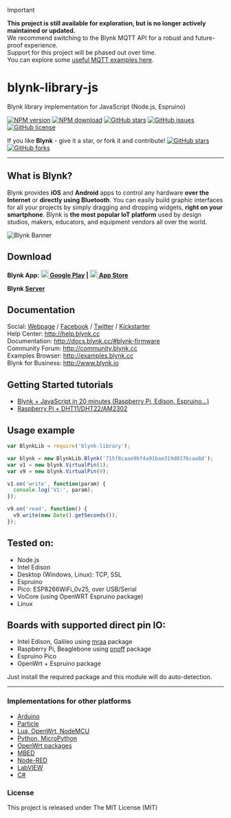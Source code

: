 > [!IMPORTANT]
> **This project is still available for exploration, but is no longer actively maintained or updated.**  
> We recommend switching to the Blynk MQTT API for a robust and future-proof experience.  
> Support for this project will be phased out over time.  
> You can explore some [useful MQTT examples here](https://github.com/Blynk-Technologies/Blynk-MQTT-Samples).

# blynk-library-js
Blynk library implementation for JavaScript (Node.js, Espruino)

[![NPM version](https://img.shields.io/npm/v/blynk-library.svg)](https://www.npmjs.com/package/blynk-library)
[![NPM download](https://img.shields.io/npm/dm/blynk-library.svg)](https://www.npmjs.com/package/blynk-library)
[![GitHub stars](https://img.shields.io/github/stars/vshymanskyy/blynk-library-js.svg)](https://github.com/vshymanskyy/blynk-library-js)
[![GitHub issues](https://img.shields.io/github/issues/vshymanskyy/blynk-library-js.svg)](https://github.com/vshymanskyy/blynk-library-js/issues)
[![GitHub license](https://img.shields.io/badge/license-MIT-blue.svg)](https://github.com/vshymanskyy/blynk-library-js)

If you like **Blynk** - give it a star, or fork it and contribute! 
[![GitHub stars](https://img.shields.io/github/stars/blynkkk/blynk-library.svg?style=social&label=Star)](https://github.com/blynkkk/blynk-library/stargazers) 
[![GitHub forks](https://img.shields.io/github/forks/blynkkk/blynk-library.svg?style=social&label=Fork)](https://github.com/blynkkk/blynk-library/network)
__________

## What is Blynk?
Blynk provides **iOS** and **Android** apps to control any hardware **over the Internet** or **directly using Bluetooth**.
You can easily build graphic interfaces for all your projects by simply dragging and dropping widgets, **right on your smartphone**.
Blynk is **the most popular IoT platform** used by design studios, makers, educators, and equipment vendors all over the world.

![Blynk Banner](https://github.com/blynkkk/blynkkk.github.io/blob/master/images/GithubBanner.jpg)

## Download

**Blynk App: 
[<img src="https://cdn.rawgit.com/simple-icons/simple-icons/develop/icons/googleplay.svg" width="18" height="18" /> Google Play](https://play.google.com/store/apps/details?id=cc.blynk) | 
[<img src="https://cdn.rawgit.com/simple-icons/simple-icons/develop/icons/apple.svg" width="18" height="18" /> App Store](https://itunes.apple.com/us/app/blynk-control-arduino-raspberry/id808760481?ls=1&mt=8)**

**Blynk [Server](https://github.com/blynkkk/blynk-server)**

## Documentation
Social: [Webpage](http://www.blynk.cc) / [Facebook](http://www.fb.com/blynkapp) / [Twitter](http://twitter.com/blynk_app) / [Kickstarter](https://www.kickstarter.com/projects/167134865/blynk-build-an-app-for-your-arduino-project-in-5-m/description)  
Help Center: http://help.blynk.cc  
Documentation: http://docs.blynk.cc/#blynk-firmware  
Community Forum: http://community.blynk.cc  
Examples Browser: http://examples.blynk.cc  
Blynk for Business: http://www.blynk.io

## Getting Started tutorials

* [Blynk + JavaScript in 20 minutes (Raspberry Pi, Edison, Espruino...)](http://www.instructables.com/id/Blynk-JavaScript-in-20-minutes-Raspberry-Pi-Edison/)
* [Raspberry Pi + DHT11/DHT22/AM2302](http://www.instructables.com/id/Raspberry-Pi-Nodejs-Blynk-App-DHT11DHT22AM2302/)

## Usage example
```js
var BlynkLib = require('blynk-library');

var blynk = new BlynkLib.Blynk('715f8caae9bf4a91bae319d0376caa8d');
var v1 = new blynk.VirtualPin(1);
var v9 = new blynk.VirtualPin(9);

v1.on('write', function(param) {
  console.log('V1:', param);
});

v9.on('read', function() {
  v9.write(new Date().getSeconds());
});
```

## Tested on:
* Node.js
 * Intel Edison
 * Desktop (Windows, Linux): TCP, SSL
* Espruino
 * Pico: ESP8266WiFi_0v25, over USB/Serial
 * VoCore (using OpenWRT Espruino package)
 * Linux

## Boards with supported direct pin IO:
* Intel Edison, Galileo using [mraa](https://www.npmjs.com/package/mraa) package
* Raspberry Pi, Beaglebone using [onoff](https://www.npmjs.com/package/onoff) package
* Espruino Pico
* OpenWrt + Espruino package

Just install the required package and this module will do auto-detection.

__________

### Implementations for other platforms
* [Arduino](https://github.com/blynkkk/blynk-library)
* [Particle](https://github.com/vshymanskyy/blynk-library-spark)
* [Lua, OpenWrt, NodeMCU](https://github.com/vshymanskyy/blynk-library-lua)
* [Python, MicroPython](https://github.com/vshymanskyy/blynk-library-python)
* [OpenWrt packages](https://github.com/vshymanskyy/blynk-library-openwrt)
* [MBED](https://developer.mbed.org/users/vshymanskyy/code/Blynk/)
* [Node-RED](https://www.npmjs.com/package/node-red-contrib-blynk-ws)
* [LabVIEW](https://github.com/juncaofish/NI-LabVIEWInterfaceforBlynk)
* [C#](https://github.com/sverrefroy/BlynkLibrary)

### License
This project is released under The MIT License (MIT)
